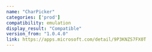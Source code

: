 ```yaml
---
name: "CharPicker"
categories: ['prod']
compatibility: emulation
display_result: "Compatible"
version_from: "1.0.4.0"
link: https://apps.microsoft.com/detail/9P3KNZS7FX0T
---
```

